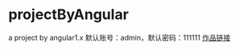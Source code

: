 # projectByAngular
a project by angular1.x
默认账号：admin，默认密码：111111
<a href="http://www.licongwen.com/projectByAngular/index.html">作品链接</a>

